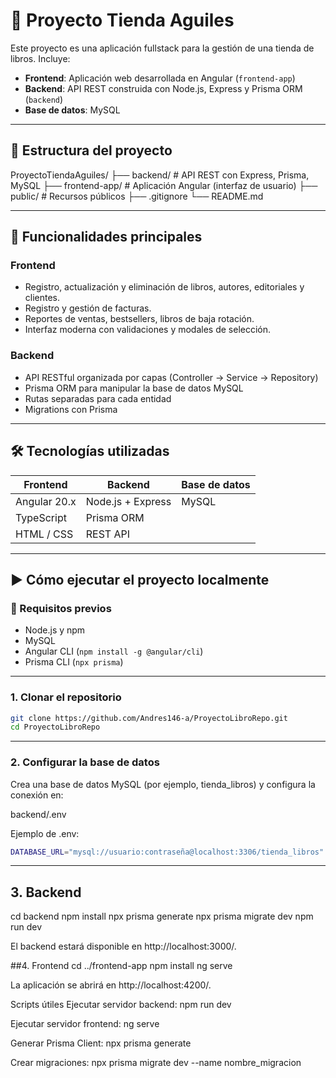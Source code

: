 # 🛒 Proyecto Tienda Aguiles

Este proyecto es una aplicación fullstack para la gestión de una tienda de libros. Incluye:

- **Frontend**: Aplicación web desarrollada en Angular (`frontend-app`)
- **Backend**: API REST construida con Node.js, Express y Prisma ORM (`backend`)
- **Base de datos**: MySQL

---

## 📁 Estructura del proyecto

ProyectoTiendaAguiles/
├── backend/ # API REST con Express, Prisma, MySQL
├── frontend-app/ # Aplicación Angular (interfaz de usuario)
├── public/ # Recursos públicos
├── .gitignore
└── README.md

---

## 🚀 Funcionalidades principales

### Frontend
- Registro, actualización y eliminación de libros, autores, editoriales y clientes.
- Registro y gestión de facturas.
- Reportes de ventas, bestsellers, libros de baja rotación.
- Interfaz moderna con validaciones y modales de selección.

### Backend
- API RESTful organizada por capas (Controller → Service → Repository)
- Prisma ORM para manipular la base de datos MySQL
- Rutas separadas para cada entidad
- Migrations con Prisma

---

## 🛠️ Tecnologías utilizadas

| Frontend        | Backend            | Base de datos |
|-----------------|--------------------|----------------|
| Angular 20.x    | Node.js + Express  | MySQL          |
| TypeScript      | Prisma ORM         |                |
| HTML / CSS      | REST API           |                |

---

## ▶️ Cómo ejecutar el proyecto localmente

### 🔧 Requisitos previos

- Node.js y npm
- MySQL
- Angular CLI (`npm install -g @angular/cli`)
- Prisma CLI (`npx prisma`)

---


### 1. Clonar el repositorio

```bash
git clone https://github.com/Andres146-a/ProyectoLibroRepo.git
cd ProyectoLibroRepo
```
---

### 2. Configurar la base de datos
Crea una base de datos MySQL (por ejemplo, tienda_libros) y configura la conexión en:

backend/.env

Ejemplo de .env:
```bash
DATABASE_URL="mysql://usuario:contraseña@localhost:3306/tienda_libros"
```
---
## 3. Backend

cd backend
npm install
npx prisma generate
npx prisma migrate dev
npm run dev


El backend estará disponible en http://localhost:3000/.


##4. Frontend
cd ../frontend-app
npm install
ng serve

La aplicación se abrirá en http://localhost:4200/.


Scripts útiles
Ejecutar servidor backend: npm run dev

Ejecutar servidor frontend: ng serve

Generar Prisma Client: npx prisma generate

Crear migraciones: npx prisma migrate dev --name nombre_migracion



